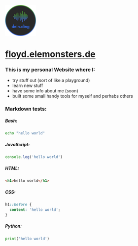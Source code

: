 <img src="./src/assets/images/icons/deinding%20logo.png" alt="my logo" width="100"> 

# [floyd.elemonsters.de](http://floyd.elemonsters.de)
### This is my personal Website where I:
 * try stuff out (sort of like a playground)
 * learn new stuff
 * have some info about me (soon)
 * built some small handy tools for myself and perhabs others

### Markdown tests:

##### Bash:
```bash
echo "hello world"
```

##### JavaScript:
```js
console.log('hello world')
```

##### HTML:
```html
<h1>hello world</h1>
```

##### CSS:
```css
h1::before {
  content: 'hello world';
}
```

##### Python:

```python
print('hello world')
